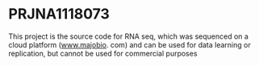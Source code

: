 # PRJNA1118073
This project is the source code for RNA seq, which was sequenced on a cloud platform (www.majobio. com) and can be used for data learning or replication, but cannot be used for commercial purposes
